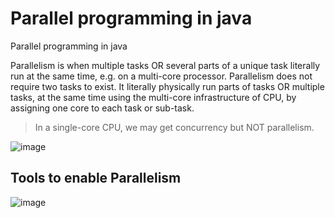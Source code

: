 # Parallel programming in java
Parallel programming in java

Parallelism is when multiple tasks OR several parts of a unique task literally run at the same time, e.g. on a multi-core processor. Parallelism does not require two tasks to exist. It literally physically run parts of tasks OR multiple tasks, at the same time using the multi-core infrastructure of CPU, by assigning one core to each task or sub-task.

> In a single-core CPU, we may get concurrency but NOT parallelism.

![image](https://user-images.githubusercontent.com/7610065/153738608-aa5c6f7a-78a9-45d0-b385-77937267011f.png)

## Tools to enable Parallelism

![image](https://user-images.githubusercontent.com/7610065/153738743-5de4474b-bee2-46c6-b249-265d5e048e0f.png)

